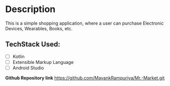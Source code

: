 # Description
This is a simple shopping application, where a user can purchase Electronic Devices, Wearables, Books, etc.

## TechStack Used:
- [ ] Kotlin
- [ ] Extensible Markup Language
- [ ] Android Studio

**Github Repository link**
https://github.com/MayankRampuriya/Mr.-Market.git
